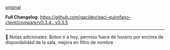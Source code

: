 [original](https://github.com/gacidev/gaci-quirofano-client/releases/tag/v0.3.5)

**Full Changelog**: https://github.com/gacidev/gaci-quirofano-client/compare/v0.3.4...v0.3.5

---

📝 Notas adicionales:
Boton ir a hoy, permiso fuera de horario por encima de disponibilidad de la sala, mejora en filtro de nombre